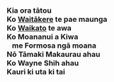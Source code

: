 ### Kia ora tātou<br />Ko [Waitākere](https://wayne-shih.github.io/wayne-shih/waitakere-ranges) te pae maunga<br />Ko [Waikato](https://wayne-shih.github.io/wayne-shih/waikato-river) te awa<br />Ko Moananui a Kiwa <br /> &ensp; me Formosa ngā moana<br />Nō Tāmaki Makaurau ahau<br />Ko Wayne Shih ahau<br />Kauri ki uta ki tai
